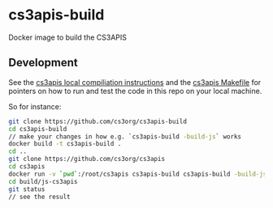 # cs3apis-build
Docker image to build the CS3APIS

## Development
See the [cs3apis local compiliation instructions](https://github.com/cs3org/cs3apis#local-compilation) and the
[cs3apis Makefile](https://github.com/cs3org/cs3apis/blob/main/Makefile)
for pointers on how to run and test the code in this repo on your local machine.

So for instance:
```sh
git clone https://github.com/cs3org/cs3apis-build
cd cs3apis-build
// make your changes in how e.g. `cs3apis-build -build-js` works
docker build -t cs3apis-build .
cd ..
git clone https://github.com/cs3org/cs3apis
cd cs3apis
docker run -v `pwd`:/root/cs3apis cs3apis-build cs3apis-build -build-js
cd build/js-cs3apis
git status
// see the result
```
